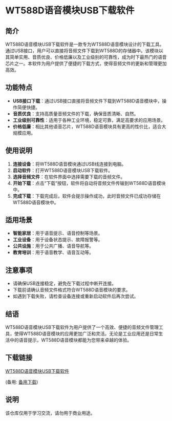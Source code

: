 # WT588D语音模块USB下载软件

## 简介

WT588D语音模块USB下载软件是一款专为WT588D语音模块设计的下载工具。通过USB接口，用户可以直接将音频文件下载到WT588D的存储器中。该模块以其简单实用、音质优良、价格低廉以及工业级别的可靠性，成为时下最热门的语音芯片之一。本软件为用户提供了便捷的下载方式，使得音频文件的更新和管理更加高效。

## 功能特点

- **USB接口下载**：通过USB接口直接将音频文件下载到WT588D语音模块中，操作简便快捷。
- **音质优良**：支持高质量音频文件的下载，确保音质清晰、自然。
- **工业级别可靠性**：适用于各种工业环境，稳定可靠，满足高要求的应用场景。
- **价格低廉**：相比其他语音芯片，WT588D语音模块具有更高的性价比，适合大规模应用。

## 使用说明

1. **连接设备**：将WT588D语音模块通过USB线连接到电脑。
2. **启动软件**：打开WT588D语音模块USB下载软件。
3. **选择音频文件**：在软件界面中选择需要下载的音频文件。
4. **开始下载**：点击“下载”按钮，软件将自动将音频文件传输到WT588D语音模块中。
5. **完成下载**：下载完成后，软件会提示操作成功，此时音频文件已成功存储在WT588D语音模块中。

## 适用场景

- **智能家居**：用于语音提示、语音控制等场景。
- **工业设备**：用于设备状态提示、故障报警等。
- **公共设施**：用于公共广播、语音导航等。
- **教育培训**：用于语音教学、语音互动等。

## 注意事项

- 请确保USB连接稳定，避免在下载过程中断开连接。
- 下载前请确认音频文件格式符合WT588D语音模块的要求。
- 如遇到下载失败，请检查设备连接或重新启动软件后再次尝试。

## 结语

WT588D语音模块USB下载软件为用户提供了一个高效、便捷的音频文件管理工具，使得WT588D语音模块的应用更加广泛和灵活。无论是工业应用还是日常生活中的语音提示，WT588D语音模块都能为您带来卓越的体验。

## 下载链接
[WT588D语音模块USB下载软件](https://pan.quark.cn/s/de368f4e7d75) 

(备用: [备用下载](https://pan.baidu.com/s/1KRvpNg0_Dy_efgq6aw9__w?pwd=1234))

## 说明

该仓库仅用于学习交流，请勿用于商业用途。
